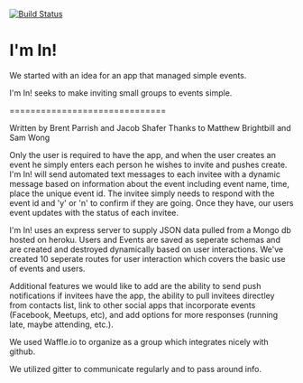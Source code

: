 [![Build Status](https://travis-ci.org/Event-Sync/server-notes.svg?branch=master)](https://travis-ci.org/Event-Sync/server-notes)

I'm In!
==============================

We started with an idea for an app that managed simple events.

I'm In! seeks to make inviting small groups to events simple.

==============================

Written by Brent Parrish and Jacob Shafer
Thanks to Matthew Brightbill and Sam Wong

Only the user is required to have the app, and when the user creates an event he simply enters each person he wishes to invite and pushes create.  I'm In! will send automated text messages to each invitee with a dynamic message based on information about the event including event name, time, place the unique event id. The invitee simply needs to respond with the event id and 'y' or 'n' to confirm if they are going.  Once they have, our users event updates with the status of each invitee.

I'm In! uses an express server to supply JSON data pulled from a Mongo db hosted on heroku.  Users and Events are saved as seperate schemas and are created and destroyed dynamically based on user interactions. We've created 10 seperate routes for user interaction which covers the basic use of events and users.

Additional features we would like to add are the ability to send push notifications if invitees have the app, the ability to pull invitees directley from contacts list, link to other social apps that incorporate events (Facebook, Meetups, etc), and add options for more responses (running late, maybe attending, etc.).

We used Waffle.io to organize as a group which integrates nicely with github.

We utilized gitter to communicate regularly and to pass around info.




